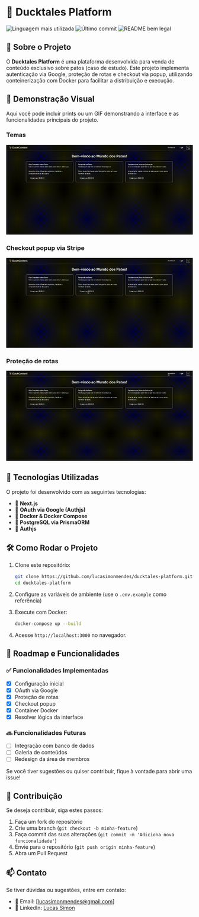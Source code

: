 # 🦆 Ducktales Platform

![Linguagem mais utilizada](https://img.shields.io/github/languages/top/lucasimonmendes/ducktales-platform)
![Último commit](https://img.shields.io/github/last-commit/lucasimonmendes/ducktales-platform)
![README bem legal](https://img.shields.io/badge/readme-bem_legal-8A2BE2)

## 📜 Sobre o Projeto

O **Ducktales Platform** é uma plataforma desenvolvida para venda de conteúdo exclusivo sobre patos (caso de estudo). Este projeto implementa autenticação via Google, proteção de rotas e checkout via popup, utilizando conteinerização com Docker para facilitar a distribuição e execução.

## 🎥 Demonstração Visual

Aqui você pode incluir prints ou um GIF demonstrando a interface e as funcionalidades principais do projeto.

### Temas

![Demonstração Temas](./docs/media/0002_ducktales_theme_pick.gif)

### Checkout popup via Stripe

![Demonstração Checkout](./docs/media/0001_ducktales_checkout.gif)

### Proteção de rotas

![Demonstração Proteção de rotas](./docs/media/0003_ducktales_protected_route.gif)

## 🚀 Tecnologias Utilizadas

O projeto foi desenvolvido com as seguintes tecnologias:

- 🔹 **Next.js**
- 🔹 **OAuth via Google (Authjs)**
- 🔹 **Docker & Docker Compose**
- 🔹 **PostgreSQL via PrismaORM**
- 🔹 **Authjs**

## 🛠 Como Rodar o Projeto

1. Clone este repositório:

   ```sh
   git clone https://github.com/lucasimonmendes/ducktales-platform.git
   cd ducktales-platform
   ```

2. Configure as variáveis de ambiente (use o `.env.example` como referência)
3. Execute com Docker:

   ```sh
   docker-compose up --build
   ```

4. Acesse `http://localhost:3000` no navegador.

## 📌 Roadmap e Funcionalidades

### ✅ Funcionalidades Implementadas

- [x] Configuração inicial
- [x] OAuth via Google
- [x] Proteção de rotas
- [x] Checkout popup
- [x] Container Docker
- [x] Resolver lógica da interface

### 🔜 Funcionalidades Futuras

- [ ] Integração com banco de dados
- [ ] Galeria de conteúdos
- [ ] Redesign da área de membros

Se você tiver sugestões ou quiser contribuir, fique à vontade para abrir uma issue!

## 🤝 Contribuição

Se deseja contribuir, siga estes passos:

1. Faça um fork do repositório
2. Crie uma branch (`git checkout -b minha-feature`)
3. Faça commit das suas alterações (`git commit -m 'Adiciona nova funcionalidade'`)
4. Envie para o repositório (`git push origin minha-feature`)
5. Abra um Pull Request

## 📫 Contato

Se tiver dúvidas ou sugestões, entre em contato:

- 📧 Email: [lucasimonmendes@gmail.com]
- 🔗 LinkedIn: [Lucas Simon](https://www.linkedin.com/in/lucasimonmendes)
